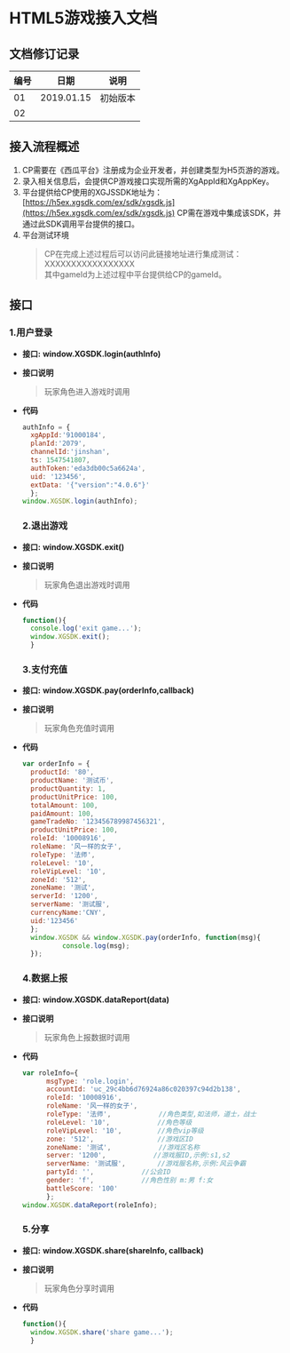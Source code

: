 # HTML5游戏接入文档

## 文档修订记录

| 编号 | 日期 | 说明 |
| --- | --- | --- |
| 01 | 2019.01.15 | 初始版本 |
| 02 |  |  |

## 接入流程概述

1. CP需要在《西瓜平台》注册成为企业开发者，并创建类型为H5页游的游戏。
2. 录入相关信息后，会提供CP游戏接口实现所需的XgAppId和XgAppKey。
3. 平台提供给CP使用的XGJSSDK地址为：[https://h5ex.xgsdk.com/ex/sdk/xgsdk.js](https://h5ex.xgsdk.com/ex/sdk/xgsdk.js)
   CP需在游戏中集成该SDK，并通过此SDK调用平台提供的接口。
4. 平台测试环境
   > CP在完成上述过程后可以访问此链接地址进行集成测试：XXXXXXXXXXXXXXXXX  
   > 其中gameId为上述过程中平台提供给CP的gameId。

## 接口

### 1.用户登录

* **接口:**
  **window.XGSDK.login\(authInfo\)**
* **接口说明**
  > 玩家角色进入游戏时调用
* **代码**

  ```js
  authInfo = {
    xgAppId:'91000184',
    planId:'2079',
    channelId:'jinshan',
    ts: 1547541807,
    authToken:'eda3db00c5a6624a',
    uid: '123456',
    extData: '{"version":"4.0.6"}'
    };
  window.XGSDK.login(authInfo);
  ```

  ### 2.退出游戏

* **接口:**
  **window.XGSDK.exit\(\)**
* **接口说明**
  > 玩家角色退出游戏时调用
* **代码**

  ```js
  function(){
    console.log('exit game...');
    window.XGSDK.exit();
    }
  ```

  ### 3.支付充值

* **接口:**
  **window.XGSDK.pay\(orderInfo,callback\)**
* **接口说明**
  > 玩家角色充值时调用
* **代码**

  ```js
  var orderInfo = {
    productId: '80',
    productName: '测试币',
    productQuantity: 1,
    productUnitPrice: 100,
    totalAmount: 100,
    paidAmount: 100,
    gameTradeNo: '123456789987456321',
    productUnitPrice: 100,
    roleId: '10008916',
    roleName: '风一样的女子',
    roleType: '法师', 
    roleLevel: '10', 
    roleVipLevel: '10',  
    zoneId: '512',  
    zoneName: '测试',  
    serverId: '1200',
    serverName: '测试服',  
    currencyName:'CNY',
    uid:'123456'
    };
    window.XGSDK && window.XGSDK.pay(orderInfo, function(msg){
            console.log(msg);
    });
  ```

  ### 4.数据上报

* **接口:**
  **window.XGSDK.dataReport\(data\)**
* **接口说明**
  > 玩家角色上报数据时调用
* **代码**

  ```js
  var roleInfo={
        msgType: 'role.login',
        accountId: 'uc_29c4bb6d76924a86c020397c94d2b138',
        roleId: '10008916',  
        roleName: '风一样的女子',   
        roleType: '法师',            //角色类型,如法师，道士，战士
        roleLevel: '10',            //角色等级
        roleVipLevel: '10',         //角色vip等级
        zone: '512',                //游戏区ID
        zoneName: '测试',            //游戏区名称
        server: '1200',            //游戏服ID,示例:s1,s2
        serverName: '测试服',        //游戏服名称,示例:风云争霸
        partyId: '',            //公会ID
        gender: 'f',            //角色性别 m:男 f:女
        battleScore: '100'   
        };
  window.XGSDK.dataReport(roleInfo);
  ```

  ### 5.分享

* **接口:**
  **window.XGSDK.share\(shareInfo, callback\)**
* **接口说明**
  > 玩家角色分享时调用
* **代码**
  ```js
  function(){
    window.XGSDK.share('share game...');
    }
  ```



